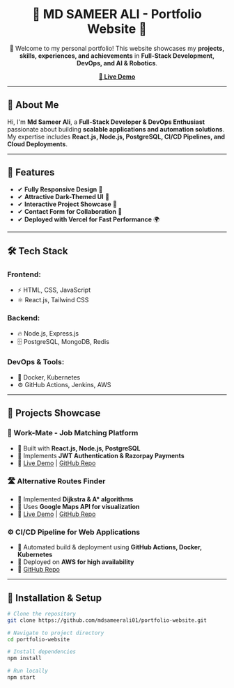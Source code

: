 <h1 align="center">🌟 MD SAMEER ALI - Portfolio Website 🌟</h1>

<p align="center">
🚀 Welcome to my personal portfolio! This website showcases my <strong>projects, skills, experiences, and achievements</strong> in <strong>Full-Stack Development, DevOps, and AI & Robotics</strong>.
</p>

<p align="center">
<a href="https://your-portfolio-link.com"><strong>🔗 Live Demo</strong></a>
</p>

---

<h2>📜 About Me</h2>
<p>
Hi, I'm <strong>Md Sameer Ali</strong>, a <strong>Full-Stack Developer & DevOps Enthusiast</strong> passionate about building <strong>scalable applications and automation solutions</strong>. My expertise includes <strong>React.js, Node.js, PostgreSQL, CI/CD Pipelines, and Cloud Deployments</strong>.
</p>

---

<h2>🎯 Features</h2>
<ul>
<li>✔ <strong>Fully Responsive Design</strong> 📱</li>
<li>✔ <strong>Attractive Dark-Themed UI</strong> 🎨</li>
<li>✔ <strong>Interactive Project Showcase</strong> 🚀</li>
<li>✔ <strong>Contact Form for Collaboration</strong> 📩</li>
<li>✔ <strong>Deployed with Vercel for Fast Performance</strong> 🌍</li>
</ul>

---

<h2>🛠 Tech Stack</h2>
<h3>Frontend:</h3>
<ul>
<li>⚡ HTML, CSS, JavaScript</li>
<li>⚛️ React.js, Tailwind CSS</li>
</ul>

<h3>Backend:</h3>
<ul>
<li>🔥 Node.js, Express.js</li>
<li>🗄 PostgreSQL, MongoDB, Redis</li>
</ul>

<h3>DevOps & Tools:</h3>
<ul>
<li>🐳 Docker, Kubernetes</li>
<li>⚙️ GitHub Actions, Jenkins, AWS</li>
</ul>

---

<h2>📂 Projects Showcase</h2>

<h3>💼 Work-Mate - Job Matching Platform</h3>
<ul>
<li>🔹 Built with <strong>React.js, Node.js, PostgreSQL</strong></li>
<li>🔹 Implements <strong>JWT Authentication & Razorpay Payments</strong></li>
<li>🔹 <a href="https://your-live-demo.com">Live Demo</a> | <a href="https://github.com/mdsameerali01/work-mate">GitHub Repo</a></li>
</ul>

<h3>🛣️ Alternative Routes Finder</h3>
<ul>
<li>🔹 Implemented <strong>Dijkstra & A* algorithms</strong></li>
<li>🔹 Uses <strong>Google Maps API for visualization</strong></li>
<li>🔹 <a href="https://your-live-demo.com">Live Demo</a> | <a href="https://github.com/mdsameerali01/routes-finder">GitHub Repo</a></li>
</ul>

<h3>⚙️ CI/CD Pipeline for Web Applications</h3>
<ul>
<li>🔹 Automated build & deployment using <strong>GitHub Actions, Docker, Kubernetes</strong></li>
<li>🔹 Deployed on <strong>AWS for high availability</strong></li>
<li>🔹 <a href="https://github.com/mdsameerali01/cicd-pipeline">GitHub Repo</a></li>
</ul>

---

<h2>🚀 Installation & Setup</h2>

```bash
# Clone the repository
git clone https://github.com/mdsameerali01/portfolio-website.git

# Navigate to project directory
cd portfolio-website

# Install dependencies
npm install

# Run locally
npm start

